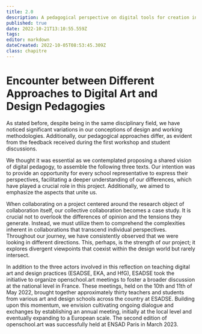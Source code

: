 ```yaml
---
title: 2.0
description: A pedagogical perspective on digital tools for creation in art and design schools
published: true
date: 2022-10-21T13:10:55.559Z
tags: 
editor: markdown
dateCreated: 2022-10-05T08:53:45.309Z
class: chapitre
---
```


# Encounter between Different Approaches to Digital Art and Design Pedagogies

As stated before, despite being in the same disciplinary field, we have
noticed significant variations in our conceptions of design and working
methodologies. Additionally, our pedagogical approaches differ, as
evident from the feedback received during the first workshop and student
discussions.

We thought it was essential as we contemplated proposing a shared vision
of digital pedagogy, to assemble the following three texts. Our
intention was to provide an opportunity for every school representative
to express their perspectives, facilitating a deeper understanding of
our differences, which have played a crucial role in this project.
Additionally, we aimed to emphasize the aspects that unite us.

When collaborating on a project centered around the research object of
collaboration itself, our collective collaboration becomes a case study.
It is crucial not to overlook the differences of opinion and the
tensions they generate. Instead, we must utilize them to comprehend the
complexities inherent in collaborations that transcend individual
perspectives. Throughout our journey, we have consistently observed that
we were looking in different directions. This, perhaps, is the strength
of our project; it explores divergent viewpoints that coexist within
the design world but rarely intersect.

In addition to the three actors involved in this reflection on teaching
digital art and design practices (ESADSE, EKA, and HfG), ESADSE took the
initiative to organize openschool.art meetings to foster a broader
discussion at the national level in France. These meetings, held on the
10th and 11th of May 2022, brought together approximately thirty
teachers and students from various art and design schools across the
country at ESADSE. Building upon this momentum, we envision cultivating
ongoing dialogue and exchanges by establishing an annual meeting,
initially at the local level and eventually expanding to a European
scale. The second edition of openschool.art was successfully held at
ENSAD Paris in March 2023.
